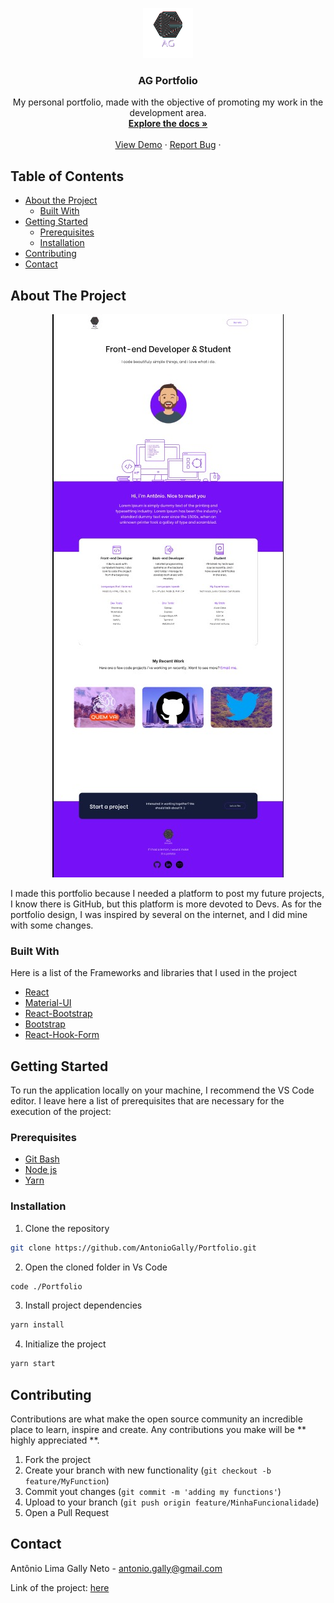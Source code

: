 <p align="center">
  <a href="https://github.com/AntonioGally/Portfolio">
    <img src="src/img/logo/logoWhite.png" alt="Logo" width="80" height="80">
  </a>

  <h3 align="center">AG Portfolio</h3>

  <p align="center">
   My personal portfolio, made with the objective of promoting my work in the development area.
    <br />
    <a href="https://github.com/AntonioGally/Portfolio"><strong> Explore the docs »</strong></a>
    <br />
    <br />
    <a href="">View Demo</a>
    ·
    <a href="https://github.com/AntonioGally/Portfolio/issues">Report Bug</a>
    ·
  </p>
</p>
<!-- TABLE OF CONTENTS -->

## Table of Contents

- [About the Project](#about-the-project)
  - [Built With](#built-with)
- [Getting Started](#getting-started)
  - [Prerequisites](#prerequisites)
  - [Installation](#installation)
- [Contributing](#contributing)
- [Contact](#contact)
<!-- ABOUT THE PROJECT -->

## About The Project

<p align="center">
    <img src="src/img/prints/print.jpeg" alt="Print About Page"><br/>
</p>

I made this portfolio because I needed a platform to post my future projects, I know there is GitHub, but this platform is more devoted to Devs. As for the portfolio design, I was inspired by several on the internet, and I did mine with some changes.

### Built With

Here is a list of the Frameworks and libraries that I used in the project

- [React](https://pt-br.reactjs.org)
- [Material-UI](https://material-ui.com/pt/)
- [React-Bootstrap](https://react-bootstrap.github.io)
- [Bootstrap](https://getbootstrap.com)
- [React-Hook-Form](https://react-hook-form.com)

<!-- GETTING STARTED -->

## Getting Started

To run the application locally on your machine, I recommend the VS Code editor. I leave here a list of prerequisites that are necessary for the execution of the project:

### Prerequisites

- <a href="https://git-scm.com/downloads">Git Bash</a>
- <a href="https://nodejs.org/en/download/">Node js</a>
- <a href="https://classic.yarnpkg.com/en/docs/install/#windows-stable">Yarn</a>

### Installation

1. Clone the repository

```sh
git clone https://github.com/AntonioGally/Portfolio.git
```

2. Open the cloned folder in Vs Code

```sh
code ./Portfolio
```

3. Install project dependencies

```sh
yarn install
```

4. Initialize the project

```sh
yarn start
```

<!-- CONTRIBUTING -->

## Contributing

Contributions are what make the open source community an incredible place to learn, inspire and create. Any contributions you make will be ** highly appreciated **.

1. Fork the project
2. Create your branch with new functionality (`git checkout -b feature/MyFunction`)
3. Commit yout changes (`git commit -m 'adding my functions'`)
4. Upload to your branch (`git push origin feature/MinhaFuncionalidade`)
5. Open a Pull Request

<!-- CONTACT -->

## Contact

Antônio Lima Gally Neto - antonio.gally@gmail.com

Link of the project: [here](https://github.com/AntonioGally/Portfolio)
